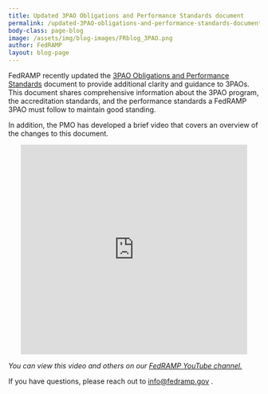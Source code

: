```yaml
---
title: Updated 3PAO Obligations and Performance Standards document
permalink: /updated-3PAO-obligations-and-performance-standards-document/
body-class: page-blog
image: /assets/img/blog-images/FRblog_3PAO.png
author: FedRAMP
layout: blog-page
---
```


FedRAMP recently updated the <a href="{{site.baseurl}}/assets/resources/documents/3PAO_Obligations_and_Performance_Guide.pdf">3PAO Obligations and Performance Standards</a> document to provide additional clarity and guidance to 3PAOs. This document shares comprehensive information about the 3PAO program, the accreditation standards, and the performance standards a FedRAMP 3PAO must follow to maintain good standing. 

In addition, the PMO has developed a brief video that covers an overview of the changes to this document.

<div class="video-responsive">
<iframe width="560" height="420" style="width:  90%; margin-left: 5%;" src="https://www.youtube.com/embed/jeL1PZin3wk" frameborder="0" allow="accelerometer; autoplay; encrypted-media; gyroscope; picture-in-picture" allowfullscreen></iframe>
</div>

*You can view this video and others on our <a href="www.youtube.com/fedramp">FedRAMP YouTube channel.</a>*

If you have questions, please reach out to <a href="mailto:info@fedramp.gov">info@fedramp.gov </a>.





